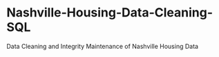# Nashville-Housing-Data-Cleaning-SQL
Data Cleaning and Integrity Maintenance of Nashville Housing Data

